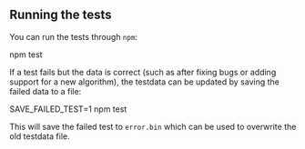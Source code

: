 ## Running the tests

You can run the tests through `npm`:

  npm test

If a test fails but the data is correct (such as after fixing bugs or
adding support for a new algorithm), the testdata can be updated by
saving the failed data to a file:

  SAVE_FAILED_TEST=1 npm test

This will save the failed test to `error.bin` which can be used to
overwrite the old testdata file.
